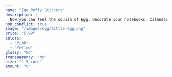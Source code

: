 ```yaml
---
name: "Egg Puffy Stickers"
description: |
  Now you can feel the squish of Egg. Decorate your notebooks, calendars, and gifts with Egg.
non_conflict: true
image: "/images/egg/little-egg.png"
price: "5.99"
colors:
  - "Pink"
  - "Yellow"
glossy: "No"
transparency: "No"
size: "1.5 inch"
amount: "6"
---
```

